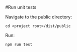 #Run unit tests

Navigate to the public directory:

```
cd <project root>/dist/public 
```

Run:

```
npm run test
```
